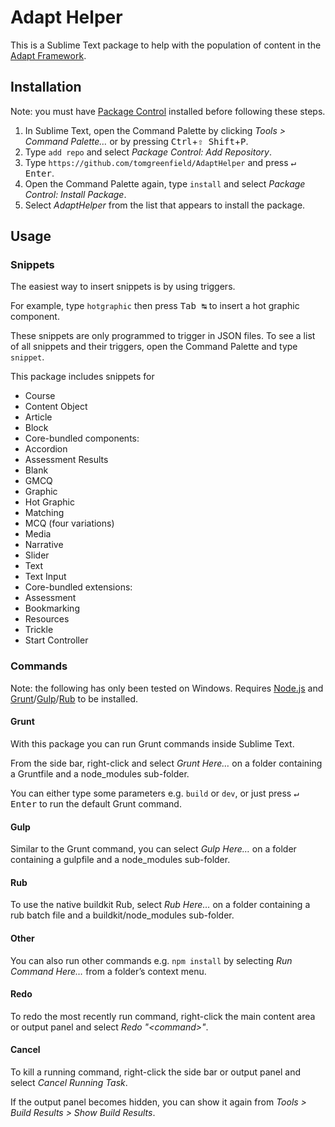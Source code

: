 # Adapt Helper

This is a Sublime Text package to help with the population of content in the [Adapt Framework](https://github.com/adaptlearning/adapt_framework).

## Installation

Note: you must have [Package Control](https://sublime.wbond.net/installation) installed before following these steps.

1. In Sublime Text, open the Command Palette by clicking *Tools > Command Palette…* or by pressing <kbd>Ctrl</kbd>+<kbd>⇧ Shift</kbd>+<kbd>P</kbd>.
2. Type `add repo` and select *Package Control: Add Repository*.
3. Type `https://github.com/tomgreenfield/AdaptHelper` and press <kbd>↵ Enter</kbd>.
4. Open the Command Palette again, type `install` and select *Package Control: Install Package*.
5. Select *AdaptHelper* from the list that appears to install the package.

## Usage

### Snippets

The easiest way to insert snippets is by using triggers.

For example, type `hotgraphic` then press <kbd>Tab ↹</kbd> to insert a hot graphic component.

These snippets are only programmed to trigger in JSON files. To see a list of all snippets and their triggers, open the Command Palette and type `snippet`.

This package includes snippets for

* Course
* Content Object
* Article
* Block
* Core-bundled components:
 * Accordion
 * Assessment Results
 * Blank
 * GMCQ
 * Graphic
 * Hot Graphic
 * Matching
 * MCQ (four variations)
 * Media
 * Narrative
 * Slider
 * Text
 * Text Input
* Core-bundled extensions:
 * Assessment
 * Bookmarking
 * Resources
 * Trickle
* Start Controller

### Commands

Note: the following has only been tested on Windows. Requires [Node.js](http://nodejs.org) and [Grunt](http://gruntjs.com/getting-started)/[Gulp](https://github.com/gulpjs/gulp/blob/master/docs/getting-started.md)/[Rub](https://github.com/cgkineo/adapt-buildkit-rub) to be installed.

#### Grunt

With this package you can run Grunt commands inside Sublime Text.

From the side bar, right-click and select *Grunt Here…* on a folder containing a Gruntfile and a node_modules sub-folder.

You can either type some parameters e.g. `build` or `dev`, or just press <kbd>↵ Enter</kbd> to run the default Grunt command.

#### Gulp

Similar to the Grunt command, you can select *Gulp Here…* on a folder containing a gulpfile and a node_modules sub-folder.

#### Rub

To use the native buildkit Rub, select *Rub Here…* on a folder containing a rub batch file and a buildkit/node_modules sub-folder.

#### Other

You can also run other commands e.g. `npm install` by selecting *Run Command Here…* from a folder’s context menu.

#### Redo

To redo the most recently run command, right-click the main content area or output panel and select *Redo "&lt;command&gt;"*.

#### Cancel

To kill a running command, right-click the side bar or output panel and select *Cancel Running Task*.

If the output panel becomes hidden, you can show it again from *Tools > Build Results > Show Build Results*.